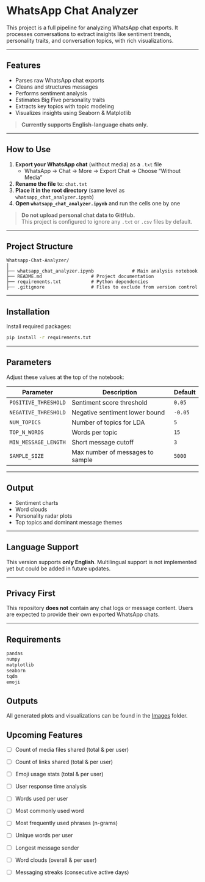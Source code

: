 #  WhatsApp Chat Analyzer

This project is a full pipeline for analyzing WhatsApp chat exports. It processes conversations to extract insights like sentiment trends, personality traits, and conversation topics, with rich visualizations.

---

##  Features

-  Parses raw WhatsApp chat exports
-  Cleans and structures messages
-  Performs sentiment analysis
-  Estimates Big Five personality traits
-  Extracts key topics with topic modeling
-  Visualizes insights using Seaborn & Matplotlib

> **Currently supports English-language chats only.**

---

##  How to Use

1. **Export your WhatsApp chat** (without media) as a `.txt` file  
   - WhatsApp → Chat → More → Export Chat → Choose “Without Media”
2. **Rename the file** to: `chat.txt`
3. **Place it in the root directory** (same level as `whatsapp_chat_analyzer.ipynb`)
4. **Open `whatsapp_chat_analyzer.ipynb`** and run the cells one by one

>  **Do not upload personal chat data to GitHub.**  
> This project is configured to ignore any `.txt` or `.csv` files by default.

---

##  Project Structure

```
Whatsapp-Chat-Analyzer/
│
├── whatsapp_chat_analyzer.ipynb              # Main analysis notebook
├── README.md                  # Project documentation
├── requirements.txt           # Python dependencies
├── .gitignore                 # Files to exclude from version control
```

---

##  Installation

Install required packages:

```bash
pip install -r requirements.txt
```

---

##  Parameters

Adjust these values at the top of the notebook:

| Parameter           | Description                          | Default |
|---------------------|--------------------------------------|---------|
| `POSITIVE_THRESHOLD` | Sentiment score threshold            | `0.05`  |
| `NEGATIVE_THRESHOLD` | Negative sentiment lower bound       | `-0.05` |
| `NUM_TOPICS`         | Number of topics for LDA             | `5`     |
| `TOP_N_WORDS`        | Words per topic                      | `15`    |
| `MIN_MESSAGE_LENGTH` | Short message cutoff                 | `3`     |
| `SAMPLE_SIZE`        | Max number of messages to sample     | `5000`  |

---

##  Output

- Sentiment charts
- Word clouds
- Personality radar plots
- Top topics and dominant message themes

---

##  Language Support

This version supports **only English**. Multilingual support is not implemented yet but could be added in future updates.

---

##  Privacy First

This repository **does not** contain any chat logs or message content. Users are expected to provide their own exported WhatsApp chats.

---

##  Requirements

```txt
pandas
numpy
matplotlib
seaborn
tqdm
emoji
```
## Outputs

All generated plots and visualizations can be found in the [Images](./Images) folder.

##  Upcoming Features

- [ ]  Count of media files shared (total & per user)
- [ ]  Count of links shared (total & per user)
- [ ]  Emoji usage stats (total & per user)
- [ ]  User response time analysis
- [ ]  Words used per user
- [ ]  Most commonly used word
- [ ]  Most frequently used phrases (n-grams)
- [ ]  Unique words per user
- [ ]  Longest message sender
- [ ]  Word clouds (overall & per user)
- [ ]  Messaging streaks (consecutive active days)

